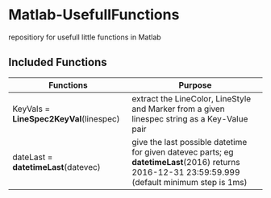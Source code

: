 # Matlab-UsefullFunctions
repositiory for usefull little functions in Matlab

## Included Functions
Functions | Purpose
----------|--------
KeyVals = __LineSpec2KeyVal__(linespec) | extract the LineColor, LineStyle and Marker from a given linespec string as a Key-Value pair
dateLast = __datetimeLast__(datevec) | give the last possible datetime for given datevec parts; eg __datetimeLast__(2016) returns 2016-12-31 23:59:59.999 (default minimum step is 1ms)

